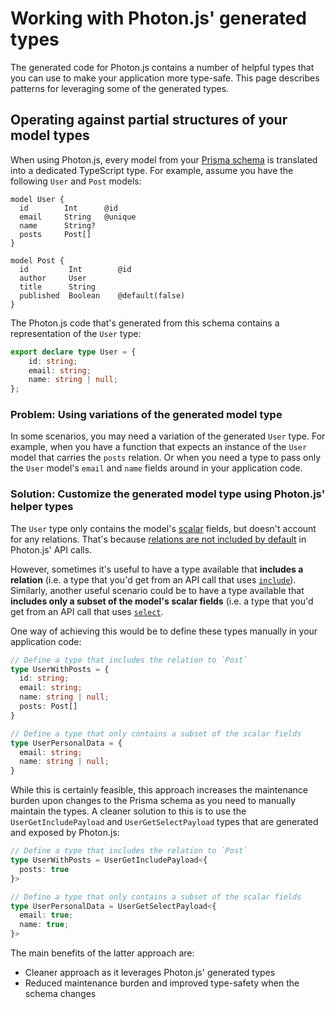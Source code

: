 # Working with Photon.js' generated types

The generated code for Photon.js contains a number of helpful types that you can use to make your application more type-safe. This page describes patterns for leveraging some of the generated types.

## Operating against partial structures of your model types

When using Photon.js, every model from your [Prisma schema](../prisma-schema-file.md) is translated into a dedicated TypeScript type. For example, assume you have the following `User` and `Post` models:

```prisma
model User {
  id        Int      @id
  email     String   @unique
  name      String?
  posts     Post[]
}

model Post {
  id         Int        @id
  author     User
  title      String
  published  Boolean    @default(false)
}
```

The Photon.js code that's generated from this schema contains a representation of the `User` type:

```ts
export declare type User = {
    id: string;
    email: string;
    name: string | null;
};
```

### Problem: Using variations of the generated model type

In some scenarios, you may need a variation of the generated `User` type. For example, when you have a function that expects an instance of the `User` model that carries the `posts` relation. Or when you need a type to pass only the `User` model's `email` and `name` fields around in your application code.

### Solution: Customize the generated model type using Photon.js' helper types

The `User` type only contains the model's [scalar](../data-modeling.md#scalar-types) fields, but doesn't account for any relations. That's because [relations are not included by default](./api.md#the-default-selection-set) in Photon.js' API calls.

However, sometimes it's useful to have a type available that **includes a relation** (i.e. a type that you'd get from an API call that uses [`include`](./api.md#include-additionally-via-include)). Similarly, another useful scenario could be to have a type available that **includes only a subset of the model's scalar fields** (i.e. a type that you'd get from an API call that uses [`select`](./api.md#select-exclusively-via-select). 

One way of achieving this would be to define these types manually in your application code:

```ts
// Define a type that includes the relation to `Post` 
type UserWithPosts = {
  id: string;
  email: string;
  name: string | null;
  posts: Post[]
}

// Define a type that only contains a subset of the scalar fields
type UserPersonalData = {
  email: string;
  name: string | null;
}
```

While this is certainly feasible, this approach increases the maintenance burden upon changes to the Prisma schema as you need to manually maintain the types. A cleaner solution to this is to use the  `UserGetIncludePayload` and  `UserGetSelectPayload` types that are generated and exposed by Photon.js:

```ts
// Define a type that includes the relation to `Post` 
type UserWithPosts = UserGetIncludePayload<{
  posts: true
}>

// Define a type that only contains a subset of the scalar fields
type UserPersonalData = UserGetSelectPayload<{
  email: true;
  name: true;
}>
```

The main benefits of the latter approach are:

- Cleaner approach as it leverages Photon.js' generated types
- Reduced maintenance burden and improved type-safety when the schema changes